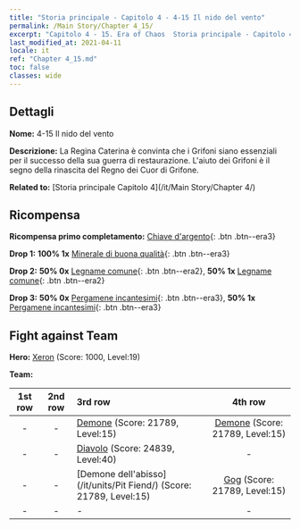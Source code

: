 ```yaml
---
title: "Storia principale - Capitolo 4 - 4-15 Il nido del vento"
permalink: /Main Story/Chapter 4_15/
excerpt: "Capitolo 4 - 15. Era of Chaos  Storia principale - Capitolo 4_15. 4-15 Il nido del vento"
last_modified_at: 2021-04-11
locale: it
ref: "Chapter 4_15.md"
toc: false
classes: wide
---
```


## Dettagli

 **Nome:** 4-15 Il nido del vento

 **Descrizione:** La Regina Caterina è convinta che i Grifoni siano essenziali per il successo della sua guerra di restaurazione. L'aiuto dei Grifoni è il segno della rinascita del Regno dei Cuor di Grifone.

 **Related to:** [Storia principale Capitolo 4](/it/Main Story/Chapter 4/)

## Ricompensa

 **Ricompensa primo completamento:** [Chiave d'argento](/it/Items/con_693/){: .btn .btn--era3}

 **Drop 1:** **100% 1x** [Minerale di buona qualità](/it/Items/mat_12/){: .btn .btn--era3}

 **Drop 2:** **50% 0x** [Legname comune](/it/Items/mat_7/){: .btn .btn--era2}, **50% 1x** [Legname comune](/it/Items/mat_7/){: .btn .btn--era2}

 **Drop 3:** **50% 0x** [Pergamene incantesimi](/it/Items/con_694/){: .btn .btn--era3}, **50% 1x** [Pergamene incantesimi](/it/Items/con_694/){: .btn .btn--era3}


## Fight against Team
 **Hero:** [Xeron](/it/heroes/Xeron/) (Score: 1000, Level:19)

 **Team:**


  | 1st row | 2nd row | 3rd row | 4th row |
  |:----:|:----:|:----|:----:|
  | - | - | [Demone](/it/units/Demon/) (Score: 21789, Level:15)  | [Demone](/it/units/Demon/) (Score: 21789, Level:15)  |
  | - | - | [Diavolo](/it/units/Devil/) (Score: 24839, Level:40)  | - |
  | - | - | [Demone dell'abisso](/it/units/Pit Fiend/) (Score: 21789, Level:15)  | [Gog](/it/units/Gog/) (Score: 21789, Level:15)  |
  | - | - | - | - |


